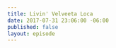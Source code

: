 ```yaml
---
title: Livin' Velveeta Loca
date: 2017-07-31 23:06:00 -06:00
published: false
layout: episode
---
```


